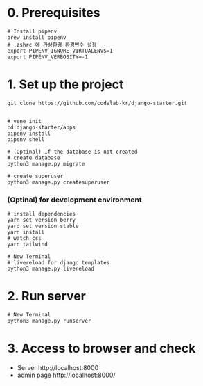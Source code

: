 # 0. Prerequisites
```shell
# Install pipenv
brew install pipenv
# .zshrc 에 가상환경 환경변수 설정
export PIPENV_IGNORE_VIRTUALENVS=1
export PIPENV_VERBOSITY=-1
```

# 1. Set up the project
```shell
git clone https://github.com/codelab-kr/django-starter.git


# vene init
cd django-starter/apps
pipenv install
pipenv shell

# (Optinal) If the database is not created
# create database
python3 manage.py migrate

# create superuser
python3 manage.py createsuperuser
```


### (Optinal) for development environment
```shell
# install dependencies
yarn set version berry
yard set version stable
yarn install
# watch css
yarn tailwind

# New Terminal
# livereload for django templates
python3 manage.py livereload
```


# 2. Run server
```shell
# New Terminal
python3 manage.py runserver
```


# 3. Access to browser and check
- Server http://localhost:8000
- admin page http://localhost:8000/<hidden>
